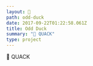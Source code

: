 ```yaml
---
layout: 🦆
path: odd-duck
date: 2017-09-22T01:22:58.061Z
title: Odd Duck
summary: "🦆 QUACK"
type: project
---
```

🦆 QUACK
